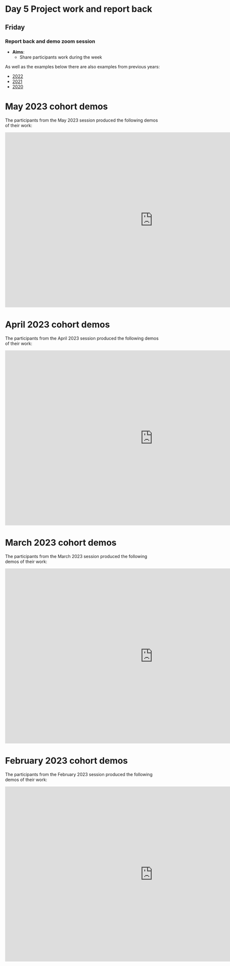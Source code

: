 # Day 5 Project work and report back 
## Friday 

### Report back and demo zoom session 
  - **Aims**: 
    - Share participants work during the week

As well as the examples below there are also examples from previous years:

 * [2022](2022.md) 
 * [2021](2021.md) 
 * [2020](2020.md) 

# May 2023 cohort demos 

The participants from the May 2023 session produced the following demos of their work:

<iframe src="https://docs.google.com/presentation/d/e/2PACX-1vR0I8PTufckSsD_tVp_QFqXbRIroq2GMP-BrnMWbeWpN9xZXOFn4V8SDMJtSCK0SPpFkzFlnm2cZpg7/embed?start=false&loop=false&delayms=3000" frameborder="0" width="960" height="569" allowfullscreen="true" mozallowfullscreen="true" webkitallowfullscreen="true"></iframe>

# April 2023 cohort demos

The participants from the April 2023 session produced the following demos of their work:

<iframe src="https://docs.google.com/presentation/d/e/2PACX-1vTstYKRnpd8I0bWLii_hqTHpOi-XpeNMN6WfivC6SFJJu2F4ej1RZVAngl7VMJizeznSQT-U68XC7Rc/embed?start=false&loop=false&delayms=3000" frameborder="0" width="960" height="569" allowfullscreen="true" mozallowfullscreen="true" webkitallowfullscreen="true"></iframe>

# March 2023 cohort demos

The participants from the March 2023 session produced the following demos of their work:

<iframe src="https://docs.google.com/presentation/d/e/2PACX-1vRCfOi5hzWB3yb3d0MYUd1rHBXszQuoio1xtzyovOxiG55VeqftH34XjliIizY53zXPFYuN7LzEYmz0/embed?start=false&loop=false&delayms=3000" frameborder="0" width="960" height="569" allowfullscreen="true" mozallowfullscreen="true" webkitallowfullscreen="true"></iframe>

# February 2023 cohort demos 

The participants from the February 2023 session produced the following demos of their work:

<iframe src="https://docs.google.com/presentation/d/e/2PACX-1vTvxkM28CCnjYjBCrW6L4N0uvDA7OCkaQh819n96Uw3eL8qdZDBAtS0Xa67lge-5tsmF8Ia5B7ccmqT/embed?start=false&loop=false&delayms=3000" frameborder="0" width="960" height="569" allowfullscreen="true" mozallowfullscreen="true" webkitallowfullscreen="true"></iframe>


